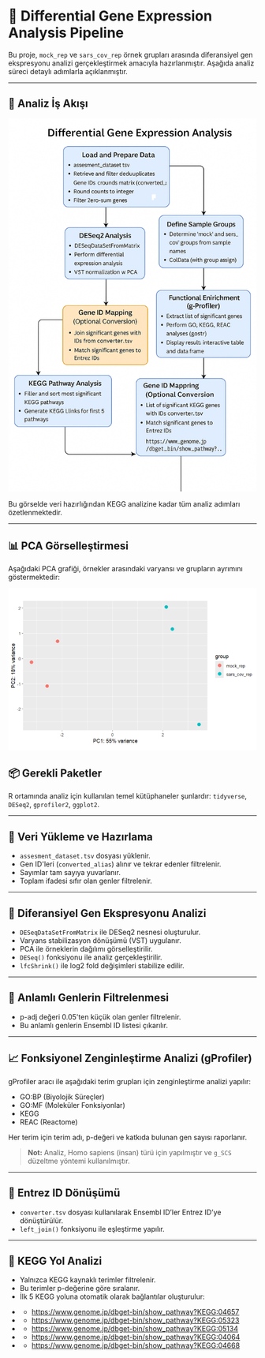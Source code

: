 # 🧬 Differential Gene Expression Analysis Pipeline

Bu proje, `mock_rep` ve `sars_cov_rep` örnek grupları arasında diferansiyel gen ekspresyonu analizi gerçekleştirmek amacıyla hazırlanmıştır. Aşağıda analiz süreci detaylı adımlarla açıklanmıştır.

---

## 🔄 Analiz İş Akışı

![Workflow](EnformatikWorkflow.png)

Bu görselde veri hazırlığından KEGG analizine kadar tüm analiz adımları özetlenmektedir.

---

## 📊 PCA Görselleştirmesi

Aşağıdaki PCA grafiği, örnekler arasındaki varyansı ve grupların ayrımını göstermektedir:

![PCA](PCA.png)


## 📦 Gerekli Paketler

R ortamında analiz için kullanılan temel kütüphaneler şunlardır: `tidyverse`, `DESeq2`, `gprofiler2`, `ggplot2`.

---

## 📁 Veri Yükleme ve Hazırlama

- `assesment_dataset.tsv` dosyası yüklenir.
- Gen ID'leri (`converted_alias`) alınır ve tekrar edenler filtrelenir.
- Sayımlar tam sayıya yuvarlanır.
- Toplam ifadesi sıfır olan genler filtrelenir.

---

## 🧪 Diferansiyel Gen Ekspresyonu Analizi

- `DESeqDataSetFromMatrix` ile DESeq2 nesnesi oluşturulur.
- Varyans stabilizasyon dönüşümü (VST) uygulanır.
- PCA ile örneklerin dağılımı görselleştirilir.
- `DESeq()` fonksiyonu ile analiz gerçekleştirilir.
- `lfcShrink()` ile log2 fold değişimleri stabilize edilir.

---

## 🎯 Anlamlı Genlerin Filtrelenmesi

- p-adj değeri 0.05'ten küçük olan genler filtrelenir.
- Bu anlamlı genlerin Ensembl ID listesi çıkarılır.

---

## 📈 Fonksiyonel Zenginleştirme Analizi (gProfiler)

gProfiler aracı ile aşağıdaki terim grupları için zenginleştirme analizi yapılır:

- GO:BP (Biyolojik Süreçler)
- GO:MF (Moleküler Fonksiyonlar)
- KEGG
- REAC (Reactome)

Her terim için terim adı, p-değeri ve katkıda bulunan gen sayısı raporlanır.

> **Not:** Analiz, Homo sapiens (insan) türü için yapılmıştır ve `g_SCS` düzeltme yöntemi kullanılmıştır.

---

## 🔄 Entrez ID Dönüşümü

- `converter.tsv` dosyası kullanılarak Ensembl ID’ler Entrez ID’ye dönüştürülür.
- `left_join()` fonksiyonu ile eşleştirme yapılır.

---

## 🧪 KEGG Yol Analizi

- Yalnızca KEGG kaynaklı terimler filtrelenir.
- Bu terimler p-değerine göre sıralanır.
- İlk 5 KEGG yoluna otomatik olarak bağlantılar oluşturulur:

* - https://www.genome.jp/dbget-bin/show_pathway?KEGG:04657
* - https://www.genome.jp/dbget-bin/show_pathway?KEGG:05323
* - https://www.genome.jp/dbget-bin/show_pathway?KEGG:05134
* - https://www.genome.jp/dbget-bin/show_pathway?KEGG:04064
* - https://www.genome.jp/dbget-bin/show_pathway?KEGG:04668


